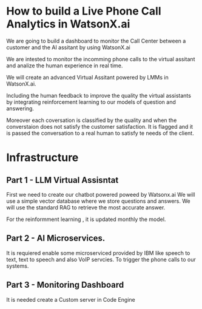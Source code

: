 # How to build a Live Phone Call Analytics in WatsonX.ai

We are going to build a dashboard to monitor the Call Center between a customer and the AI assitant by using WatsonX.ai

We are intested to monitor the incomming phone calls to the virtual assitant and analize the human experience in real time.

We will create an advanced Virtual Assitant powered by LMMs in WatsonX.ai.

Including the human feedback to improve the quality the virtual assistants by integrating reinforcement learning to our models of question and answering.

Moreover each coversation is classified by the quality and when the converstaion does not satisfy the customer satisfaction. It is flagged and it is passed the conversation to a real human to satisfy te needs of the client.



# Infrastructure

## Part 1 - LLM Virtual Assisntat
First we need to create our chatbot powered poweed by Watsonx.ai 
We will use a simple vector database where we store questions and answers.  We will use the standard RAG to retrieve the most accurate answer.

For the reinformment learning , it is updated monthly the model.


## Part 2 - AI Microservices.

It is requiered enable some microserviced provided by IBM like 
speech to text,  text to speech and also VoIP servcies. To trigger the phone calls to our systems.

## Part 3 - Monitoring Dashboard

It is needed create a Custom server in Code Engine 





